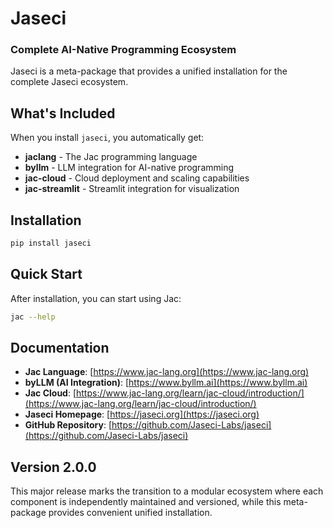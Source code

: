 # Jaseci 
### Complete AI-Native Programming Ecosystem

Jaseci is a meta-package that provides a unified installation for the complete Jaseci ecosystem.

## What's Included

When you install `jaseci`, you automatically get:

- **jaclang** - The Jac programming language
- **byllm** - LLM integration for AI-native programming  
- **jac-cloud** - Cloud deployment and scaling capabilities
- **jac-streamlit** - Streamlit integration for visualization

## Installation

```bash
pip install jaseci
```

## Quick Start

After installation, you can start using Jac:

```bash
jac --help
```

## Documentation

- **Jac Language**: [https://www.jac-lang.org](https://www.jac-lang.org)
- **byLLM (AI Integration)**: [https://www.byllm.ai](https://www.byllm.ai)
- **Jac Cloud**: [https://www.jac-lang.org/learn/jac-cloud/introduction/](https://www.jac-lang.org/learn/jac-cloud/introduction/)
- **Jaseci Homepage**: [https://jaseci.org](https://jaseci.org)
- **GitHub Repository**: [https://github.com/Jaseci-Labs/jaseci](https://github.com/Jaseci-Labs/jaseci)

## Version 2.0.0

This major release marks the transition to a modular ecosystem where each component is independently maintained and versioned, while this meta-package provides convenient unified installation.